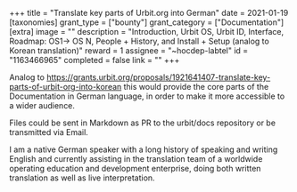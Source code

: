 +++
title = "Translate key parts of Urbit.org into German"
date = 2021-01-19
[taxonomies]
grant_type = ["bounty"]
grant_category = ["Documentation"]
[extra]
image = ""
description = "Introduction, Urbit OS, Urbit ID, Interface, Roadmap: OS1-> OS N, People + History, and Install + Setup (analog to Korean translation)"
reward = 1
assignee = "~hocdep-labtel"
id = "1163466965"
completed = false
link = ""
+++

Analog to https://grants.urbit.org/proposals/1921641407-translate-key-parts-of-urbit-org-into-korean this would provide the core parts of the Documentation in German language, in order to make it more accessible to a wider audience.

Files could be sent in Markdown as PR to the urbit/docs repository or be transmitted via Email.

I am a native German speaker with a long history of speaking and writing English and currently assisting in the translation team of a worldwide operating education and development enterprise, doing both written translation as well as live interpretation.
    
